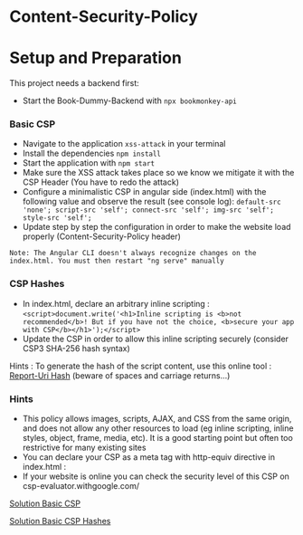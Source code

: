 # Content-Security-Policy

# Setup and Preparation

This project needs a backend first:

- Start the Book-Dummy-Backend with `npx bookmonkey-api`

### Basic CSP

- Navigate to the application `xss-attack` in your terminal
- Install the dependencies `npm install`
- Start the application with `npm start`
- Make sure the XSS attack takes place so we know we mitigate it with the CSP Header (You have to redo the attack)
- Configure a minimalistic CSP in angular side (index.html)
  with the following value and observe the result
  (see console log):
  `default-src 'none'; script-src 'self'; connect-src 'self'; img-src 'self'; style-src 'self';`
- Update step by step the configuration in order to make the website load properly (Content-Security-Policy header)

`Note: The Angular CLI doesn't always recognize changes on the index.html. You must then restart "ng serve"
 manually`

### CSP Hashes

- In index.html, declare an arbitrary inline scripting : `<script>document.write('<h1>Inline scripting is <b>not recommended</b>! But if you have not the choice, <b>secure your app with CSP</b></h1>');</script>`
- Update the CSP in order to allow this inline scripting securely (consider CSP3 SHA-256 hash syntax)

Hints : To generate the hash of the script content, use this online tool : [Report-Uri Hash](https://report-uri.com/home/hash) (beware of spaces and carriage returns...)

### Hints

- This policy allows images, scripts, AJAX, and CSS from the same origin, and does not allow any other resources to load (eg inline scripting, inline styles, object, frame, media, etc). It is a good starting point but often too restrictive for many existing sites
- You can declare your CSP as a meta tag with http-equiv directive in index.html :<meta http-equiv="__directive__" content="__value__">
- If your website is online you can check the security level of this CSP on csp-evaluator.withgoogle.com/

[Solution Basic CSP](https://github.com/martinakraus/angular-security-intro-2025/commit/f5eab38c62a8622006207e6594ca27730c727cd4)

[Solution Basic CSP Hashes](https://github.com/martinakraus/angular-security-intro-2025/commit/26a6fede222295f542398b7a62dd330e6279b1b4)
